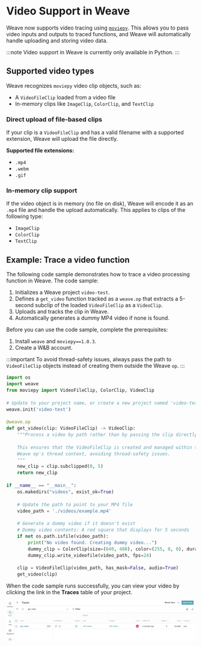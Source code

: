 # Video Support in Weave

Weave now supports video tracing using [`moviepy`](https://zulko.github.io/moviepy/). This allows you to pass video inputs and outputs to traced functions, and Weave will automatically handle uploading and storing video data.

:::note
Video support in Weave is currently only available in Python.
:::

## Supported video types

Weave recognizes `moviepy` video clip objects, such as:

- A `VideoFileClip` loaded from a video file
- In-memory clips like `ImageClip`, `ColorClip`, and `TextClip`

### Direct upload of file-based clips

If your clip is a `VideoFileClip` and has a valid filename with a supported extension, Weave will upload the file directly.

**Supported file extensions:**

- `.mp4`
- `.webm`
- `.gif`

### In-memory clip support

If the video object is in memory (no file on disk), Weave will encode it as an `.mp4` file and handle the upload automatically. This applies to clips of the following type:

- `ImageClip`
- `ColorClip`
- `TextClip`

## Example: Trace a video function

The following code sample demonstrates how to trace a video processing function in Weave. The code sample:

1. Initializes a Weave project `video-test`.
2. Defines a `get_video` function tracked as a `weave.op` that extracts a 5-second subclip of the loaded `VideoFileClip` as a `VideoClip`.
3. Uploads and tracks the clip in Weave.
4. Automatically generates a dummy MP4 video if none is found.

Before you can use the code sample, complete the prerequisites:

1. Install `weave` and `moviepy==1.0.3`.
2. Create a W&B account.

:::important
To avoid thread-safety issues, always pass the path to `VideoFileClip` objects instead of creating them outside the Weave `op`.
:::

```python
import os
import weave
from moviepy import VideoFileClip, ColorClip, VideoClip

# Update to your project name, or create a new project named 'video-test'
weave.init('video-test')

@weave.op
def get_video(clip: VideoFileClip) -> VideoClip:
    """Process a video by path rather than by passing the clip directly.

    This ensures that the VideoFileClip is created and managed within the
    Weave op's thread context, avoiding thread-safety issues.
    """
    new_clip = clip.subclipped(0, 5)
    return new_clip

if __name__ == "__main__":
    os.makedirs("videos", exist_ok=True)

    # Update the path to point to your MP4 file
    video_path = './videos/example.mp4'

    # Generate a dummy video if it doesn't exist
    # Dummy video contents: A red square that displays for 5 seconds
    if not os.path.isfile(video_path):
        print("No video found. Creating dummy video...")
        dummy_clip = ColorClip(size=(640, 480), color=(255, 0, 0), duration=5)
        dummy_clip.write_videofile(video_path, fps=24)

    clip = VideoFileClip(video_path, has_mask=False, audio=True)
    get_video(clip) 
```

When the code sample runs successfully, you can view your video by clicking the link in the **Traces** table of your project.

![A trace of a video processing function in the Weave dashboard.](imgs/video-trace.png)
